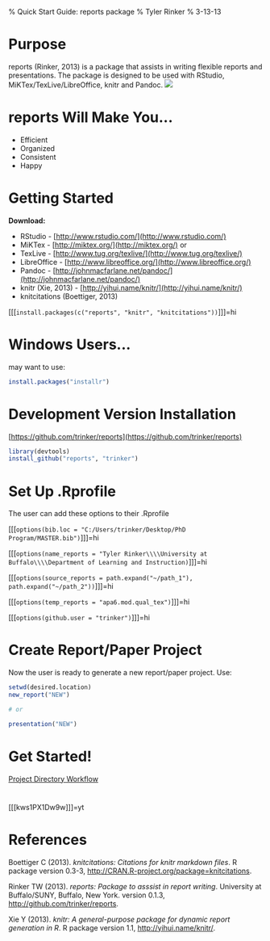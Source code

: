 % Quick Start Guide: reports package
% Tyler Rinker
% 3-13-13




# Purpose
reports (Rinker, 2013) is a package that assists in writing flexible reports
and presentations.  The package is designed to be used with RStudio,
MiKTex/TexLive/LibreOffice, knitr and Pandoc. 
![](https://dl.dropbox.com/u/61803503/packages/reports.JPG)

# reports Will Make You...
- Efficient    
- Organized    
- Consistent     
- Happy    

# Getting Started
**Download:**    
* RStudio - [http://www.rstudio.com/](http://www.rstudio.com/)       
* MiKTex - [http://miktex.org/](http://miktex.org/) or    
* TexLive - [http://www.tug.org/texlive/](http://www.tug.org/texlive/)   
* LibreOffice - [http://www.libreoffice.org/](http://www.libreoffice.org/)   
* Pandoc - [http://johnmacfarlane.net/pandoc/](http://johnmacfarlane.net/pandoc/)     
* knitr (Xie, 2013) - [http://yihui.name/knitr/](http://yihui.name/knitr/)     
* knitcitations (Boettiger, 2013) 

[[[`install.packages(c("reports", "knitr", "knitcitations"))`]]]=hi


# Windows Users...

may want to use:


```r
install.packages("installr")
```



# Development Version Installation
[https://github.com/trinker/reports](https://github.com/trinker/reports)    

```r
library(devtools)
install_github("reports", "trinker")
```


# Set Up .Rprofile

The user can add these options to their .Rprofile       

[[[`options(bib.loc = "C:/Users/trinker/Desktop/PhD Program/MASTER.bib")`]]]=hi    

[[[`options(name_reports = "Tyler Rinker\\\\University at Buffalo\\\\Department of Learning and Instruction)`]]]=hi        

[[[`options(source_reports = path.expand("~/path_1"), path.expand("~/path_2"))`]]]=hi    

[[[`options(temp_reports = "apa6.mod.qual_tex")`]]]=hi     

[[[`options(github.user = "trinker")`]]]=hi          



# Create Report/Paper Project
Now the user is ready to generate a new report/paper project.  Use:    

```r
setwd(desired.location)
new_report("NEW")

# or

presentation("NEW")
```


# Get Started!

[Project Directory Workflow](https://dl.dropbox.com/u/61803503/report_directory_guide.pdf)    

# 
[[[kws1PX1Dw9w]]]=yt

# References
<p>Boettiger C (2013).
<EM>knitcitations: Citations for knitr markdown files</EM>.
R package version 0.3-3, <a href="http://CRAN.R-project.org/package=knitcitations">http://CRAN.R-project.org/package=knitcitations</a>.

<p>Rinker TW (2013).
<EM>reports: Package to asssist in report writing</EM>.
University at Buffalo/SUNY, Buffalo, New York.
version 0.1.3, <a href="http://github.com/trinker/reports">http://github.com/trinker/reports</a>.

<p>Xie Y (2013).
<EM>knitr: A general-purpose package for dynamic report generation in R</EM>.
R package version 1.1, <a href="http://yihui.name/knitr/">http://yihui.name/knitr/</a>.

